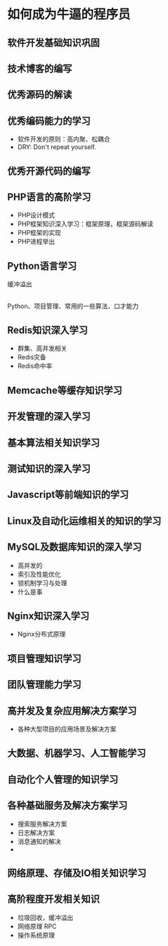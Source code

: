 # 如何成为牛逼的程序员

## 软件开发基础知识巩固

## 技术博客的编写

## 优秀源码的解读

## 优秀编码能力的学习
* 软件开发的原则：高内聚、松耦合
* DRY: Don't repeat yourself.
## 优秀开源代码的编写

## PHP语言的高阶学习
* PHP设计模式
* PHP框架知识深入学习：框架原理，框架源码解读
* PHP框架的实现
* PHP进程举出


## Python语言学习

缓冲溢出

## 
Python、项目管理、常用的一些算法、口才能力

## Redis知识深入学习
* 群集、高并发相关
* Redis灾备
* Redis命中率

## Memcache等缓存知识学习

## 开发管理的深入学习
## 基本算法相关知识学习
## 测试知识的深入学习
## Javascript等前端知识的学习
## Linux及自动化运维相关的知识的学习
## MySQL及数据库知识的深入学习
* 高并发的
* 索引及性能优化
* 锁机制学习与处理
* 什么是事

## Nginx知识深入学习
* Nginx分布式原理

## 项目管理知识学习

## 团队管理能力学习

## 高并发及复杂应用解决方案学习
* 各种大型项目的应用场景及解决方案

## 大数据、机器学习、人工智能学习
## 自动化个人管理的知识学习
## 各种基础服务及解决方案学习
* 搜索服务解决方案
* 日志解决方案
* 消息通知的解决
* 

## 网络原理、存储及IO相关知识学习

## 高阶程度开发相关知识
* 垃圾回收，缓冲溢出
* 网络原理 RPC
* 操作系统原理